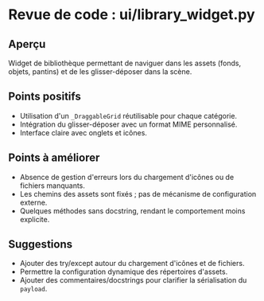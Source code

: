 # Revue de code : ui/library_widget.py

## Aperçu
Widget de bibliothèque permettant de naviguer dans les assets (fonds, objets, pantins) et de les glisser-déposer dans la scène.

## Points positifs
- Utilisation d'un `_DraggableGrid` réutilisable pour chaque catégorie.
- Intégration du glisser-déposer avec un format MIME personnalisé.
- Interface claire avec onglets et icônes.

## Points à améliorer
- Absence de gestion d'erreurs lors du chargement d'icônes ou de fichiers manquants.
- Les chemins des assets sont fixés ; pas de mécanisme de configuration externe.
- Quelques méthodes sans docstring, rendant le comportement moins explicite.

## Suggestions
- Ajouter des try/except autour du chargement d'icônes et de fichiers.
- Permettre la configuration dynamique des répertoires d'assets.
- Ajouter des commentaires/docstrings pour clarifier la sérialisation du `payload`.

